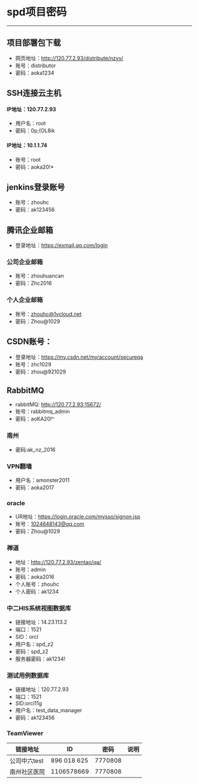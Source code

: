 # spd项目密码
---
## 项目部署包下载

* 网页地址：http://120.77.2.93/distribute/nzyy/
* 账号：distributor
* 密码：aoka1234

## SSH连接云主机

#### IP地址：120.77.2.93

* 用户名：root
* 密码：0p;(OL8ik

#### IP地址：10.1.1.74

* 账号：root
* 密码：aoka20!*

## jenkins登录账号

* 账号：zhouhc
* 密码：ak123456

## 腾讯企业邮箱
* 登录地址：https://exmail.qq.com/login

### 公司企业邮箱
* 账号：zhouhuancan
* 密码：Zhc2016

### 个人企业邮箱
* 账号：zhouhc@1ycloud.net
* 密码：Zhou@1029

## CSDN账号：

* 登录地址：https://my.csdn.net/my/account/secureqa
* 账号：zhc1029
* 密码：zhou@921029

## RabbitMQ

* rabbitMQ: http://120.77.2.93:15672/
* 账号：rabbitmq_admin
* 密码：aoKA20!^

### 南州
* 密码:ak_nz_2016


### VPN翻墙

* 用户名：amonster2011
* 密码：aoka2017


### oracle
* UR地址：https://login.oracle.com/mysso/signon.jsp
* 账号：1024648143@qq.com
* 密码：Zhou@1029

### 禅道
* 地址：http://120.77.2.93/zentao/qa/
* 账号：admin
* 密码：aoka2016
* 个人账号：zhouhc
* 个人密码：ak1234


### 中二HIS系统视图数据库

* 链接地址：14.23.113.2
* 端口：1521
* SID：orcl
* 用户名：spd_z2
* 密码：spd_z2
* 服务器密码：ak1234!

### 测试用例数据库

* 链接地址：120.77.2.93
* 端口：1521
* SID:orcl11g
* 用户名：test_data_manager
* 密码：ak123456

### TeamViewer

| 链接地址     | ID          | 密码      | 说明   |
| -------- | ----------- | ------- | ---- |
| 公司中六test | 896 018 625 | 7770808 |      |
| 南州社区医院   | 1106578669  | 7770808 |      |

